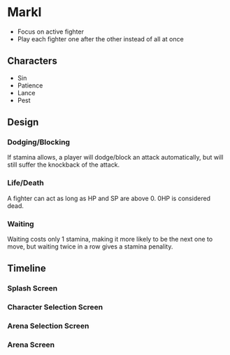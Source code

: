 # Markl

- Focus on active fighter
- Play each fighter one after the other instead of all at once

## Characters

- Sin
- Patience
- Lance
- Pest

## Design

### Dodging/Blocking

If stamina allows, a player will dodge/block an attack automatically, but will still suffer the knockback of the attack.

### Life/Death

A fighter can act as long as HP and SP are above 0. 0HP is considered dead.

### Waiting

Waiting costs only 1 stamina, making it more likely to be the next one to move, but waiting twice in a row gives a stamina penality.

## Timeline

### Splash Screen

### Character Selection Screen

### Arena Selection Screen

### Arena Screen
